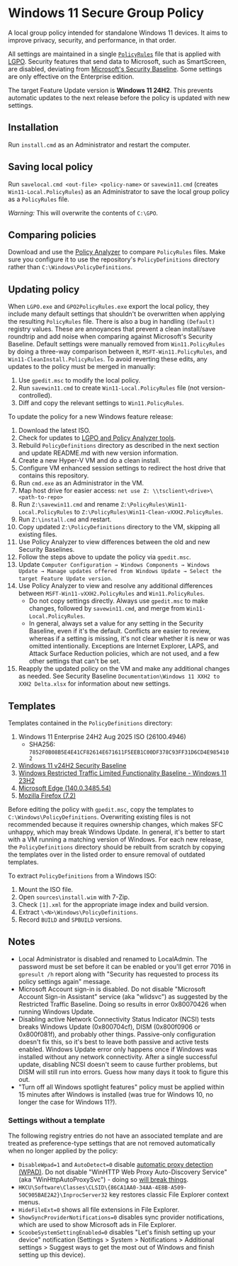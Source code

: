 # Windows 11 Secure Group Policy

A local group policy intended for standalone Windows 11 devices. It aims to improve privacy, security, and performance, in that order.

All settings are maintained in a single [`PolicyRules`](PolicyRules/Win11.PolicyRules) file that is applied with [LGPO]. Security features that send data to Microsoft, such as SmartScreen, are disabled, deviating from [Microsoft's Security Baseline][Baseline]. Some settings are only effective on the Enterprise edition.

The target Feature Update version is **Windows 11 24H2**. This prevents automatic updates to the next release before the policy is updated with new settings.

[LGPO]: https://learn.microsoft.com/en-us/windows/security/operating-system-security/device-management/windows-security-configuration-framework/security-compliance-toolkit-10#what-is-the-local-group-policy-object-lgpo-tool
[Baseline]: https://learn.microsoft.com/en-us/windows/security/operating-system-security/device-management/windows-security-configuration-framework/windows-security-baselines

## Installation

Run `install.cmd` as an Administrator and restart the computer.

## Saving local policy

Run `savelocal.cmd <out-file> <policy-name>` or `savewin11.cmd` (creates `Win11-Local.PolicyRules`) as an Administrator to save the local group policy as a `PolicyRules` file.

*Warning:* This will overwrite the contents of `C:\GPO`.

## Comparing policies

Download and use the [Policy Analyzer][SCT] to compare `PolicyRules` files. Make sure you configure it to use the repository's `PolicyDefinitions` directory rather than `C:\Windows\PolicyDefinitions`.

[SCT]: https://www.microsoft.com/en-us/download/details.aspx?id=55319

## Updating policy

When `LGPO.exe` and `GPO2PolicyRules.exe` export the local policy, they include many default settings that shouldn't be overwritten when applying the resulting `PolicyRules` file. There is also a bug in handling `(Default)` registry values. These are annoyances that prevent a clean install/save roundtrip and add noise when comparing against Microsoft's Security Baseline. Default settings were manually removed from `Win11.PolicyRules` by doing a three-way comparison between it, `MSFT-Win11.PolicyRules`, and `Win11-CleanInstall.PolicyRules`. To avoid reverting these edits, any updates to the policy must be merged in manually:

1. Use `gpedit.msc` to modify the local policy.
2. Run `savewin11.cmd` to create `Win11-Local.PolicyRules` file (not version-controlled).
3. Diff and copy the relevant settings to `Win11.PolicyRules`.

To update the policy for a new Windows feature release:

1. Download the latest ISO.
2. Check for updates to [LGPO and Policy Analyzer tools][SCT].
3. Rebuild `PolicyDefinitions` directory as described in the next section and update README.md with new version information.
4. Create a new Hyper-V VM and do a clean install.
5. Configure VM enhanced session settings to redirect the host drive that contains this repository.
6. Run `cmd.exe` as an Administrator in the VM.
7. Map host drive for easier access: `net use Z: \\tsclient\<drive>\<path-to-repo>`
8. Run `Z:\savewin11.cmd` and rename `Z:\PolicyRules\Win11-Local.PolicyRules` to `Z:\PolicyRules\Win11-Clean-vXXH2.PolicyRules`.
9. Run `Z:\install.cmd` and restart.
10. Copy updated `Z:\PolicyDefinitions` directory to the VM, skipping all existing files.
11. Use Policy Analyzer to view differences between the old and new Security Baselines.
12. Follow the steps above to update the policy via `gpedit.msc`.
13. Update `Computer Configuration → Windows Components → Windows Update → Manage updates offered from Windows Update → Select the target Feature Update version`.
14. Use Policy Analyzer to view and resolve any additional differences between `MSFT-Win11-vXXH2.PolicyRules` and `Win11.PolicyRules`.
    * Do not copy settings directly. Always use `gpedit.msc` to make changes, followed by `savewin11.cmd`, and merge from `Win11-Local.PolicyRules`.
    * In general, always set a value for any setting in the Security Baseline, even if it's the default. Conflicts are easier to review, whereas if a setting is missing, it's not clear whether it is new or was omitted intentionally. Exceptions are Internet Explorer, LAPS, and Attack Surface Reduction policies, which are not used, and a few other settings that can't be set.
15. Reapply the updated policy on the VM and make any additional changes as needed. See Security Baseline `Documentation\Windows 11 XXH2 to XXH2 Delta.xlsx` for information about new settings.

## Templates

Templates contained in the `PolicyDefinitions` directory:

1. Windows 11 Enterprise 24H2 Aug 2025 ISO (26100.4946)
   * SHA256: `7852F0B08B5E4E41CF82614E671611F5EEB1C00DF378C93FF31D6CD4E9854102`
2. [Windows 11 v24H2 Security Baseline][SCT]
3. [Windows Restricted Traffic Limited Functionality Baseline - Windows 11 23H2][RTLFB]
4. [Microsoft Edge (140.0.3485.54)][Edge]
5. [Mozilla Firefox (7.2)][Firefox]

[RTLFB]: https://learn.microsoft.com/en-us/windows/privacy/manage-connections-from-windows-operating-system-components-to-microsoft-services
[Edge]: https://www.microsoft.com/en-us/edge/business/download
[Firefox]: https://github.com/mozilla/policy-templates/releases

Before editing the policy with `gpedit.msc`, copy the templates to `C:\Windows\PolicyDefinitions`. Overwriting existing files is not recommended because it requires ownership changes, which makes SFC unhappy, which may break Windows Update. In general, it's better to start with a VM running a matching version of Windows. For each new release, the `PolicyDefinitions` directory should be rebuilt from scratch by copying the templates over in the listed order to ensure removal of outdated templates.

To extract `PolicyDefinitions` from a Windows ISO:

1. Mount the ISO file.
2. Open `sources\install.wim` with 7-Zip.
3. Check `[1].xml` for the appropriate image index and build version.
4. Extract `\<N>\Windows\PolicyDefinitions`.
5. Record `BUILD` and `SPBUILD` versions.

## Notes

* Local Administrator is disabled and renamed to LocalAdmin. The password must be set before it can be enabled or you'll get error 7016 in `gpresult /h` report along with "Security has requested to process its policy settings again" message.
* Microsoft Account sign-in is disabled. Do not disable "Microsoft Account Sign-in Assistant" service (aka "wlidsvc") as suggested by the Restricted Traffic Baseline. Doing so results in error 0x80070426 when running Windows Update.
* Disabling active Network Connectivity Status Indicator (NCSI) tests breaks Windows Update (0x800704cf), DISM (0x800f0906 or 0x800f081f), and probably other things. Passive-only configuration doesn't fix this, so it's best to leave both passive and active tests enabled. Windows Update error only happens once if Windows was installed without any network connectivity. After a single successful update, disabling NCSI doesn't seem to cause further problems, but DISM will still run into errors. Guess how many days it took to figure this out.
* "Turn off all Windows spotlight features" policy must be applied within 15 minutes after Windows is installed (was true for Windows 10, no longer the case for Windows 11?).

### Settings without a template

The following registry entries do not have an associated template and are treated as preference-type settings that are not removed automatically when no longer applied by the policy:

* `DisableWpad=1` and `AutoDetect=0` disable [automatic proxy detection (WPAD)][WPAD]. Do not disable "WinHTTP Web Proxy Auto-Discovery Service" (aka "WinHttpAutoProxySvc") - doing so [will break things][WinHTTP].
* `HKCU\Software\Classes\CLSID\{86CA1AA0-34AA-4E8B-A509-50C905BAE2A2}\InprocServer32` key restores classic File Explorer context menus.
* `HideFileExt=0` shows all file extensions in File Explorer.
* `ShowSyncProviderNotifications=0` disables sync provider notifications, which are used to show Microsoft ads in File Explorer.
* `ScoobeSystemSettingEnabled=0` disables "Let's finish setting up your device" notification (Settings > System > Notifications > Additional settings > Suggest ways to get the most out of Windows and finish setting up this device).

[WPAD]: https://learn.microsoft.com/en-us/troubleshoot/windows-server/networking/disable-http-proxy-auth-features#how-to-disable-wpad
[WinHTTP]: https://github.com/MicrosoftDocs/windows-itpro-docs/issues/2965#issuecomment-475441420
